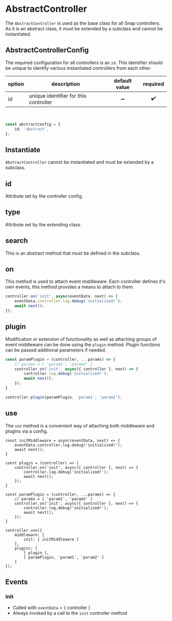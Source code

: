 # AbstractController

The `AbstractController` is used as the base class for all Snap controllers. As it is an abstract class, it must be extended by a subclass and cannot be instantiated.

## AbstractControllerConfig
The required configuration for all controllers is an `id`. This identifier should be unique to identify various instantiated controllers from each other.

| option | description | default value | required | 
|---|---|:---:|:---:|
| id | unique identifier for this controller | ➖ | ✔️ |

<br>

```typescript
const abstractConfig = {
	id: 'abstract',
};
```
## Instantiate
`AbstractController` cannot be instantiated and must be extended by a subclass.

## id
Attribute set by the controller config.

## type
Attribute set by the extending class.

## search
This is an abstract method that must be defined in the subclass.

## on
This method is used to attach event middleware. Each controller defines it's own events, this method provides a means to attach to them.

```typescript
controller.on('init', async(eventData, next) => {
	eventData.controller.log.debug('initialized!');
	await next();
});
```

## plugin
Modification or extension of functionality as well as attaching groups of event middleware can be done using the `plugin` method. Plugin functions can be passed additional parameters if needed.

```typescript
const paramPlugin = (controller, ...params) => {
	// params = [ 'param1', 'param2' ]
	controller.on('init', async({ controller }, next) => {
		controller.log.debug('initialized!');
		await next();
	});
}

controller.plugin(paramPlugin, 'param1', 'param2');
```

## use
The `use` method is a convenient way of attaching both middleware and plugins via a config.

```
const initMiddleware = async(eventData, next) => {
	eventData.controller.log.debug('initialized!');
	await next();
}

const plugin = (controller) => {
	controller.on('init', async({ controller }, next) => {
		controller.log.debug('initialized!');
		await next();
	});
}

const paramPlugin = (controller, ...params) => {
	// params = [ 'param1', 'param2' ]
	controller.on('init', async({ controller }, next) => {
		controller.log.debug('initialized!');
		await next();
	});
}

controller.use({
	middleware: {
		init: [ initMiddleware ]
	},
	plugins: [
		[ plugin ],
		[ paramPlugin, 'param1', 'param2' ]
	]
});
```

## Events

### init
- Called with `eventData` = { controller }
- Always invoked by a call to the `init` controller method